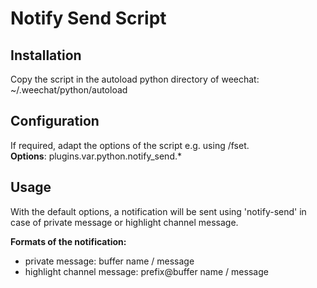 # Notify Send Script

## Installation

Copy the script in the autoload python directory of weechat:
~/.weechat/python/autoload

## Configuration

If required, adapt the options of the script e.g. using /fset.  
**Options**: plugins.var.python.notify_send.*

## Usage

With the default options, a notification will be sent using 'notify-send' in case of private message or highlight channel message.  

**Formats of the notification:**  

 * private message: buffer name / message
 * highlight channel message: prefix@buffer name / message
